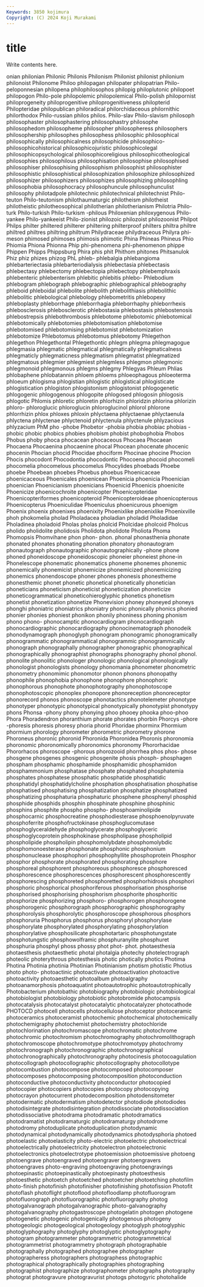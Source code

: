```yaml
---
Keywords: 3850 kojimura
Copyright: (C) 2024 Koji Murakami
---
```


# title

Write contents here.



onian philonian Philonic Philonis Philonism Philonist philonist philonium philonoist Philonome
Philoo philopagan philopater philopatrian Philo-peloponnesian philopena philophilosophos philopig philoplutonic philopoet
philopogon Philo-pole philopolemic philopolemical Philo-polish philopornist philoprogeneity philoprogenitive philoprogenitiveness philopterid
Philopteridae philopublican philoradical philorchidaceous philornithic philorthodox Philo-russian philos philos. Philo-slav
Philo-slavism philosoph philosophaster philosophastering philosophastry philosophe philosophedom philosopheme philosopher philosopheress
philosophers philosophership philosophes philosophess philosophic philosophical philosophically philosophicalness philosophicide philosophico-
philosophicohistorical philosophicojuristic philosophicolegal philosophicopsychological philosophicoreligious philosophicotheological philosophies philosophilous philosophisation philosophise
philosophised philosophiser philosophising philosophism philosophist philosophister philosophistic philosophistical philosophization philosophize
philosophized philosophizer philosophizers philosophizes philosophizing philosophling philosophobia philosophocracy philosophuncule philosophunculist
philosophy philotadpole philotechnic philotechnical philotechnist Philo-teuton Philo-teutonism philothaumaturgic philotheism philotheist
philotheistic philotheosophical philotherian philotherianism Philotria Philo-turk Philo-turkish Philo-turkism -philous Philoxenian
philoxygenous Philo-yankee Philo-yankeeist Philo-zionist philozoic philozoist philozoonist Philpot Philps philter
philtered philterer philtering philterproof philters philtra philtre philtred philtres philtring
philtrum Philydraceae philydraceous Philyra phi-meson phimosed phimoses phimosis phimotic Phina
Phineas Phineus Phio Phiomia Phiona Phionna Phip phi-phenomena phi-phenomenon phippe
Phippen Phipps Phippsburg Phira phis phit Phithom phitones Phitsanulok Phiz
phiz phizes phizog PhL phleb- phlebalgia phlebangioma phlebarteriectasia phlebarteriodialysis phlebectasia
phlebectasis phlebectasy phlebectomy phlebectopia phlebectopy phlebemphraxis phlebenteric phlebenterism phlebitic phlebitis
phlebo- Phlebodium phlebogram phlebograph phlebographic phlebographical phlebography phleboid phleboidal phlebolite
phlebolith phlebolithiasis phlebolithic phlebolitic phlebological phlebology phlebometritis phlebopexy phleboplasty phleborrhage
phleborrhagia phleborrhaphy phleborrhexis phlebosclerosis phlebosclerotic phlebostasia phlebostasis phlebostenosis phlebostrepsis phlebothrombosis
phlebotome phlebotomic phlebotomical phlebotomically phlebotomies phlebotomisation phlebotomise phlebotomised phlebotomising phlebotomist
phlebotomization phlebotomize Phlebotomus phlebotomus phlebotomy Phlegethon phlegethon Phlegethontal Phlegethontic phlegm
phlegma phlegmagogue phlegmasia phlegmatic phlegmatical phlegmatically phlegmaticalness phlegmaticly phlegmaticness phlegmatism
phlegmatist phlegmatized phlegmatous phlegmier phlegmiest phlegmless phlegmon phlegmonic phlegmonoid phlegmonous
phlegms phlegmy Phlegyas Phleum Phlias phlobaphene phlobatannin phloem phloems phloeophagous
phloeoterma phloeum phlogisma phlogistian phlogistic phlogistical phlogisticate phlogistication phlogiston phlogistonism
phlogistonist phlogogenetic phlogogenic phlogogenous phlogopite phlogosed phlogosin phlogosis phlogotic Phlomis
phloretic phloretin phlorhizin phloridzin phlorina phlorizin phloro- phloroglucic phloroglucin phloroglucinol
phlorol phlorone phlorrhizin phlox phloxes phloxin phlyctaena phlyctaenae phlyctaenula phlyctena
phlyctenae phlyctenoid phlyctenula phlyctenule phlyzacious phlyzacium PhM pho -phobe Phobetor
-phobia phobia phobiac phobias -phobic phobic phobics phobies phobism phobist
phobophobia Phobos Phobus phoby phoca phocacean phocaceous Phocaea Phocaean Phocaena
Phocaenina phocaenine phocal Phocean phocenate phocenic phocenin Phocian phocid Phocidae
phociform Phocinae phocine Phocion Phocis phocodont Phocodontia phocodontic Phocoena phocoid
phocomeli phocomelia phocomelous phocomelus Phocylides phoebads Phoebe phoebe Phoebean phoebes
Phoebus phoebus Phoenicaceae phoenicaceous Phoenicales phoenicean Phoenicia phoenicia Phoenician phoenician
Phoenicianism phoenicians Phoenicid Phoenicis phoenicite Phoenicize phoenicochroite phoenicopter Phoenicopteridae Phoenicopteriformes
phoenicopteroid Phoenicopteroideae phoenicopterous Phoenicopterus Phoeniculidae Phoeniculus phoenicurous phoenigm Phoenix phoenix
phoenixes phoenixity Phoenixlike phoenixlike Phoenixville phoh phokomelia pholad Pholadacea pholadian
pholadid Pholadidae Pholadinea pholadoid Pholas pholas pholcid Pholcidae pholcoid Pholcus
pholido pholidolite pholidosis Pholidota pholidote Pholiota Phoma Phomopsis Phomvihane phon
phon- phon. phonal phonasthenia phonate phonated phonates phonating phonation phonatory
phonautogram phonautograph phonautographic phonautographically -phone phone phoned phoneidoscope phoneidoscopic phoneier
phoneiest phone-in Phonelescope phonematic phonematics phoneme phonemes phonemic phonemically phonemicist
phonemicize phonemicized phonemicizing phonemics phonendoscope phoner phones phonesis phonestheme phonesthemic
phonet phonetic phonetical phonetically phonetician phoneticians phoneticism phoneticist phoneticization phoneticize
phoneticogrammatical phoneticohieroglyphic phonetics phonetism phonetist phonetization phonetize Phonevision phoney phoneyed
phoneys phonghi phoniatric phoniatrics phoniatry phonic phonically phonics phonied phonier
phonies phoniest phonikon phonily phoniness phoning phonism phono phono- phonocamptic
phonocardiogram phonocardiograph phonocardiographic phonocardiography phonocinematograph phonodeik phonodynamograph phonoglyph phonogram phonogramic
phonogramically phonogrammatic phonogrammatical phonogrammic phonogrammically phonograph phonographally phonographer phonographic phonographical
phonographically phonographist phonographs phonography phonol phonol. phonolite phonolitic phonologer phonologic
phonological phonologically phonologist phonologists phonology phonomania phonometer phonometric phonometry phonomimic
phonomotor phonon phonons phonopathy phonophile phonophobia phonophone phonophore phonophoric phonophorous
phonophote phonophotography phonophotoscope phonophotoscopic phonoplex phonopore phonoreception phonoreceptor phonorecord phonos
phonoscope phonotactics phonotelemeter phonotype phonotyper phonotypic phonotypical phonotypically phonotypist phonotypy
phons Phonsa -phony phony phonying phoo phooey phooka phoo-phoo Phora
Phoradendron phoranthium phorate phorates phorbin Phorcys -phore -phoresis phoresis phoresy
phoria phorid Phoridae phorminx Phormium phormium phorology phorometer phorometric phorometry
phorone Phoroneus phoronic phoronid Phoronida Phoronidea Phoronis phoronomia phoronomic phoronomically
phoronomics phoronomy Phororhacidae Phororhacos phoroscope -phorous phorozooid phorrhea phos phos-
phose phosgene phosgenes phosgenic phosgenite phosis phosph- phosphagen phospham phosphamic
phosphamide phosphamidic phosphamidon phosphammonium phosphatase phosphate phosphated phosphatemia phosphates phosphatese
phosphatic phosphatide phosphatidic phosphatidyl phosphatidylcholine phosphation phosphatisation phosphatise phosphatised phosphatising
phosphatization phosphatize phosphatized phosphatizing phosphaturia phosphaturic phosphene phosphenyl phosphid phosphide
phosphids phosphin phosphinate phosphine phosphinic phosphins phosphite phospho phospho- phosphoaminolipide
phosphocarnic phosphocreatine phosphodiesterase phosphoenolpyruvate phosphoferrite phosphofructokinase phosphoglucomutase phosphoglyceraldehyde phosphoglycerate phosphoglyceric
phosphoglycoprotein phosphokinase phospholipase phospholipid phospholipide phospholipin phosphomolybdate phosphomolybdic phosphomonoesterase phosphonate
phosphonic phosphonium phosphonuclease phosphophori phosphophyllite phosphoprotein Phosphor phosphor phosphorate phosphorated
phosphorating phosphore phosphoreal phosphorent phosphoreous phosphoresce phosphoresced phosphorescence phosphorescences phosphorescent
phosphorescently phosphorescing phosphoreted phosphoretted phosphorhidrosis phosphori phosphoric phosphorical phosphoriferous phosphorisation
phosphorise phosphorised phosphorising phosphorism phosphorite phosphoritic phosphorize phosphorizing phosphoro- phosphorogen
phosphorogene phosphorogenic phosphorograph phosphorographic phosphorography phosphorolysis phosphorolytic phosphoroscope phosphorous phosphors
phosphoruria Phosphorus phosphorus phosphoryl phosphorylase phosphorylate phosphorylated phosphorylating phosphorylation phosphorylative
phosphosilicate phosphotartaric phosphotungstate phosphotungstic phosphowolframic phosphuranylite phosphuret phosphuria phosphyl phoss
phossy phot phot- phot. photaesthesia photaesthesis photaesthetic photal photalgia photechy
photelectrograph photeolic photerythrous photesthesis photic photically photics Photima Photina Photinia
photinia Photinian Photinianism photism photistic Photius photo photo- photoactinic photoactivate
photoactivation photoactive photoactivity photoaesthetic photoalbum photoalgraphy photoanamorphosis photoaquatint photoautotrophic photoautotrophically
Photobacterium photobathic photobiography photobiologic photobiological photobiologist photobiology photobiotic photobromide photocampsis
photocatalysis photocatalyst photocatalytic photocatalyzer photocathode PHOTOCD photocell photocells photocellulose photoceptor
photoceramic photoceramics photoceramist photochemic photochemical photochemically photochemigraphy photochemist photochemistry photochloride
photochlorination photochromascope photochromatic photochrome photochromic photochromism photochromography photochromolithograph photochromoscope photochromotype
photochromotypy photochromy photochronograph photochronographic photochronographical photochronographically photochronography photocinesis photocoagulation photocollograph
photocollographic photocollography photocollotype photocombustion photocompose photocomposed photocomposer photocomposes photocomposing photocomposition
photoconduction photoconductive photoconductivity photoconductor photocopied photocopier photocopiers photocopies photocopy photocopying
photocrayon photocurrent photodecomposition photodensitometer photodermatic photodermatism photodetector photodiode photodiodes photodisintegrate
photodisintegration photodissociate photodissociation photodissociative photodrama photodramatic photodramatics photodramatist photodramaturgic photodramaturgy
photodrome photodromy photoduplicate photoduplication photodynamic photodynamical photodynamically photodynamics photodysphoria photoed
photoelastic photoelasticity photo-electric photoelectric photoelectrical photoelectrically photoelectricity photoelectron photoelectronic photoelectronics
photoelectrotype photoemission photoemissive photoeng photoengrave photoengraved photoengraver photoengravers photoengraves photo-engraving
photoengraving photoengravings photoepinastic photoepinastically photoepinasty photoesthesis photoesthetic photoetch photoetched photoetcher
photoetching photofilm photo-finish photofinish photofinisher photofinishing photofission Photofit photoflash photoflight
photoflood photofloodlamp photofluorogram photofluorograph photofluorographic photofluorography photog photogalvanograph photogalvanographic photo-galvanography
photogalvanography photogastroscope photogelatin photogen photogene photogenetic photogenic photogenically photogenous photogeny
photogeologic photogeological photogeology photoglyph photoglyphic photoglyphography photoglyphy photoglyptic photoglyptography photogram
photogrammeter photogrammetric photogrammetrical photogrammetrist photogrammetry photograph photographable photographally photographed photographee
photographer photographeress photographers photographess photographic photographical photographically photographies photographing photographist
photographize photographometer photographs photography photograt photogravure photogravurist photogs photogyric photohalide
